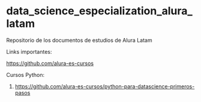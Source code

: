 # data_science_especialization_alura_latam
Repositorio de los documentos de estudios de Alura Latam

Links importantes:

https://github.com/alura-es-cursos

Cursos Python:
1. https://github.com/alura-es-cursos/python-para-datascience-primeros-pasos

